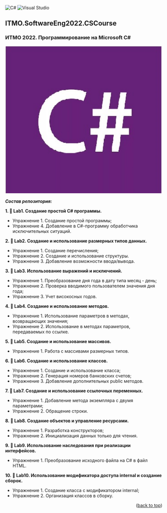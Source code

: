 ![C#](https://img.shields.io/badge/c%23-%23239120.svg?style=for-the-badge&logo=c-sharp&logoColor=white)
![Visual Studio](https://img.shields.io/badge/Visual%20Studio-5C2D91.svg?style=for-the-badge&logo=visual-studio&logoColor=white)
## ITMO.SoftwareEng2022.CSCourse
<a name="readme-top"></a>
### ИТМО 2022. Программирование на Microsoft C#

<p align="center">
<img src="images/csh.png" alt="drawing" width="550"/>
</p>

***Состав репозитория:***

 <strong>1. &#128194; Lab1. Создание простой C# программы. </strong>
 
* Упражнение 1. Создание простой программы;
* Упражнение 4. Добавление в C#-программу обработчика исключительных ситуаций.

<strong>2. &#128194; Lab2. Создание и использование размерных типов данных. </strong>
* Упражнение 1. Создание перечисления;
* Упражнение 2. Создание и использование структуры. 
* Упражнение 3. Добавление возможности ввода/вывода.

<strong>3. &#128194; Lab3. Использование выражений и исключений. </strong>
* Упражнение 1. Преобразование дня года в дату типа  месяц - день;
* Упражнение 2. Проверка вводимого пользователем значения  дня года;
* Упражнение 3. Учет високосных годов.

<strong>4. &#128194; Lab4. Создание и использование методов. </strong>
* Упражнение 1. Использование параметров в методах, возвращающих значения;
* Упражнение 2. Использование в методах параметров, передаваемых по ссылке.

<strong>5. &#128194; Lab5. Создание и использование массивов. </strong>
* Упражнение 1. Работа с массивами размерных типов.

<strong>6. &#128194; Lab6. Создание и использование классов. </strong>
* Упражнение 1. Создание и использование класса;
* Упражнение 2. Генерация номеров банковских счетов;
* Упражнение 3. Добавление дополнительных public методов.

<strong>7. &#128194; Lab7. Создание и использование ссылочных переменных. </strong>
* Упражнение 1. Добавление метода экземпляра с двумя параметрами;
* Упражнение 2. Обращение строки.

<strong>8. &#128194; Lab8. Создание объектов и управление ресурсами. </strong>
* Упражнение 1. Разработка конструкторов;
* Упражнение 2. Инициализация данных только для чтения.

<strong>9. &#128194; Lab9. Использование наследования при реализации интерфейсов. </strong>
* Упражнение 1. Преобразование исходного файла на C# в файл HTML.

<strong>10. &#128194; Lab10. Использование модификатора доступа internal и создание сборок. </strong>
* Упражнение 1. Создание класса с модификатором internal;
* Упражнение 2. Организация классов в сборку.

<p align="right">(<a href="#readme-top">back to top</a>)</p>
